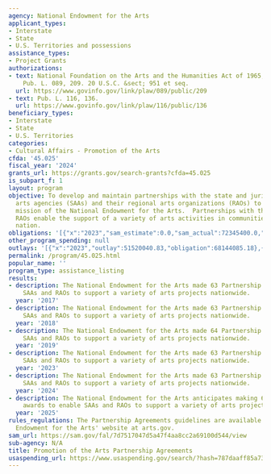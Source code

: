 ```yaml
---
agency: National Endowment for the Arts
applicant_types:
- Interstate
- State
- U.S. Territories and possessions
assistance_types:
- Project Grants
authorizations:
- text: National Foundation on the Arts and the Humanities Act of 1965, as amended.
    Pub. L. 089, 209. 20 U.S.C. &sect; 951 et seq.
  url: https://www.govinfo.gov/link/plaw/089/public/209
- text: Pub. L. 116, 136.
  url: https://www.govinfo.gov/link/plaw/116/public/136
beneficiary_types:
- Interstate
- State
- U.S. Territories
categories:
- Cultural Affairs - Promotion of the Arts
cfda: '45.025'
fiscal_year: '2024'
grants_url: https://grants.gov/search-grants?cfda=45.025
is_subpart_f: 1
layout: program
objective: To develop and maintain partnerships with the state and jurisdictional
  arts agencies (SAAs) and their regional arts organizations (RAOs) to advance the
  mission of the National Endowment for the Arts.  Partnerships with the SAAs and
  RAOs enable the support of a variety of arts activities in communities across the
  nation.
obligations: '[{"x":"2023","sam_estimate":0.0,"sam_actual":72345400.0,"usa_spending_actual":67417550.55},{"x":"2024","sam_estimate":0.0,"sam_actual":68714500.0,"usa_spending_actual":66938153.26},{"x":"2025","sam_estimate":0.0,"sam_actual":69230000.0,"usa_spending_actual":0.0}]'
other_program_spending: null
outlays: '[{"x":"2023","outlay":51520040.83,"obligation":68144085.18},{"x":"2024","outlay":7589227.28,"obligation":68214800.0},{"x":"2025","outlay":0.0,"obligation":0.0}]'
permalink: /program/45.025.html
popular_name: ''
program_type: assistance_listing
results:
- description: The National Endowment for the Arts made 63 Partnership awards to enable
    SAAs and RAOs to support a variety of arts projects nationwide.
  year: '2017'
- description: The National Endowment for the Arts made 63 Partnership awards to enable
    SAAs and RAOs to support a variety of arts projects nationwide.
  year: '2018'
- description: The National Endowment for the Arts made 64 Partnership awards to enable
    SAAs and RAOs to support a variety of arts projects nationwide.
  year: '2019'
- description: The National Endowment for the Arts made 63 Partnership awards to enable
    SAAs and RAOs to support a variety of arts projects nationwide.
  year: '2023'
- description: The National Endowment for the Arts made 63 Partnership awards to enable
    SAAs and RAOs to support a variety of arts projects nationwide.
  year: '2024'
- description: The National Endowment for the Arts anticipates making 63 Partnership
    awards to enable SAAs and RAOs to support a variety of arts projects nationwide.
  year: '2025'
rules_regulations: The Partnership Agreements guidelines are available on the National
  Endowment for the Arts' website at arts.gov.
sam_url: https://sam.gov/fal/7d7517047d5a47f4aa8cc2a69100d544/view
sub-agency: N/A
title: Promotion of the Arts Partnership Agreements
usaspending_url: https://www.usaspending.gov/search/?hash=787daaff85a7369708ac161c8f8ee43a
---
```

